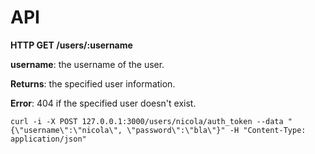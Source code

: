 
API
============


**HTTP GET /users/:username**

**username**: the username of the user.

**Returns**: the specified user information.

**Error**: 404 if the specified user doesn't exist.
 

    curl -i -X POST 127.0.0.1:3000/users/nicola/auth_token --data "{\"username\":\"nicola\", \"password\":\"bla\"}" -H "Content-Type: application/json"
